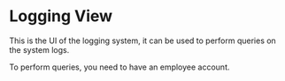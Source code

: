 # Logging View

This is the UI of the logging system, it can be used to perform queries on the system logs.

To perform queries, you need to have an employee account.
